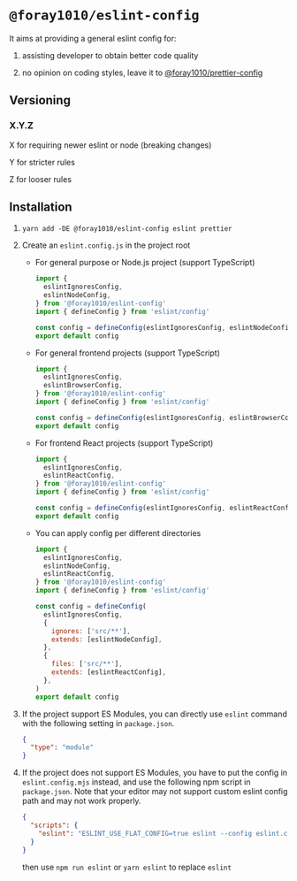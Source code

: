 # `@foray1010/eslint-config`

It aims at providing a general eslint config for:

1. assisting developer to obtain better code quality

1. no opinion on coding styles, leave it to [@foray1010/prettier-config](../prettier-config)

## Versioning

### X.Y.Z

X for requiring newer eslint or node (breaking changes)

Y for stricter rules

Z for looser rules

## Installation

1. `yarn add -DE @foray1010/eslint-config eslint prettier`

2. Create an `eslint.config.js` in the project root

   - For general purpose or Node.js project (support TypeScript)

     ```js
     import {
       eslintIgnoresConfig,
       eslintNodeConfig,
     } from '@foray1010/eslint-config'
     import { defineConfig } from 'eslint/config'

     const config = defineConfig(eslintIgnoresConfig, eslintNodeConfig)
     export default config
     ```

   - For general frontend projects (support TypeScript)

     ```js
     import {
       eslintIgnoresConfig,
       eslintBrowserConfig,
     } from '@foray1010/eslint-config'
     import { defineConfig } from 'eslint/config'

     const config = defineConfig(eslintIgnoresConfig, eslintBrowserConfig)
     export default config
     ```

   - For frontend React projects (support TypeScript)

     ```js
     import {
       eslintIgnoresConfig,
       eslintReactConfig,
     } from '@foray1010/eslint-config'
     import { defineConfig } from 'eslint/config'

     const config = defineConfig(eslintIgnoresConfig, eslintReactConfig)
     export default config
     ```

   - You can apply config per different directories

     ```js
     import {
       eslintIgnoresConfig,
       eslintNodeConfig,
       eslintReactConfig,
     } from '@foray1010/eslint-config'
     import { defineConfig } from 'eslint/config'

     const config = defineConfig(
       eslintIgnoresConfig,
       {
         ignores: ['src/**'],
         extends: [eslintNodeConfig],
       },
       {
         files: ['src/**'],
         extends: [eslintReactConfig],
       },
     )
     export default config
     ```

3. If the project support ES Modules, you can directly use `eslint` command with the following setting in `package.json`.

   ```json
   {
     "type": "module"
   }
   ```

4. If the project does not support ES Modules, you have to put the config in `eslint.config.mjs` instead, and use the following npm script in `package.json`. Note that your editor may not support custom eslint config path and may not work properly.

   ```json
   {
     "scripts": {
       "eslint": "ESLINT_USE_FLAT_CONFIG=true eslint --config eslint.config.mjs"
     }
   }
   ```

   then use `npm run eslint` or `yarn eslint` to replace `eslint`
